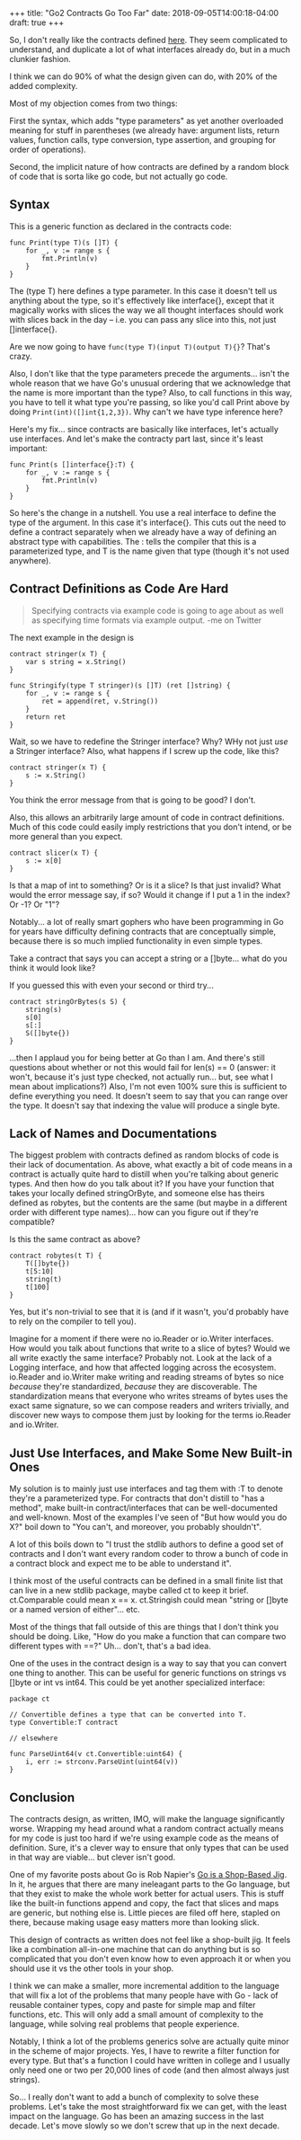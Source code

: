 +++
title: "Go2 Contracts Go Too Far"
date: 2018-09-05T14:00:18-04:00
draft: true
+++

So, I don't really like the contracts defined
[here](https://go.googlesource.com/proposal/+/master/design/go2draft-contracts.md).
They seem complicated to understand, and duplicate a lot of what interfaces
already do, but in a much clunkier fashion.

I think we can do 90% of what the design given can do, with 20% of the added
complexity.

Most of my objection comes from two things: 

First the syntax, which adds "type parameters" as yet another overloaded meaning
for stuff in parentheses (we already have: argument lists, return values,
function calls, type conversion, type assertion, and grouping for order of
operations). 

Second, the implicit nature of how contracts are defined by a random block of
code that is sorta like go code, but not actually go code.

## Syntax

This is a generic function as declared in the contracts code:
```
func Print(type T)(s []T) {
	for _, v := range s {
		fmt.Println(v)
	}
}
```

The (type T) here defines a type parameter.  In this case it doesn't tell us
anything about the type, so it's effectively like interface{}, except that it
magically works with slices the way we all thought interfaces should work with
slices back in the day – i.e. you can pass any slice into this, not just
[]interface{}.

Are we now going to have `func(type T)(input T)(output T){}`?  That's crazy.

Also, I don't like that the type parameters precede the arguments... isn't the
whole reason that we have Go's unusual <name type> ordering that we acknowledge
that the name is more important than the type?  Also, to call functions in this
way, you have to tell it what type you're passing, so like you'd call Print
above by doing `Print(int)([]int{1,2,3})`. Why can't we have type inference
here?

Here's my fix... since contracts are basically like interfaces, let's actually
use interfaces.  And let's make the contracty part last, since it's least
important:

```
func Print(s []interface{}:T) {
	for _, v := range s {
		fmt.Println(v)
	}
}
```

So here's the change in a nutshell. You use a real interface to define the type
of the argument.  In this case it's interface{}.  This cuts out the need to
define a contract separately when we already have a way of defining an abstract
type with capabilities.  The : tells the compiler that this is a parameterized
type, and T is the name given that type (though it's not used anywhere).


## Contract Definitions as Code Are Hard

> Specifying contracts via example code is going to age about as well as
> specifying time formats via example output.  -me on Twitter

The next example in the design is 

```
contract stringer(x T) {
	var s string = x.String()
}

func Stringify(type T stringer)(s []T) (ret []string) {
	for _, v := range s {
		ret = append(ret, v.String())
	}
	return ret
}
```

Wait, so we have to redefine the Stringer interface?  Why?  WHy not just *use* a
Stringer interface?  Also, what happens if I screw up the code, like this?

```
contract stringer(x T) {
	s := x.String()
}
```

You think the error message from that is going to be good?  I don't.

Also, this allows an arbitrarily large amount of code in contract definitions.
Much of this code could easily imply restrictions that you don't intend, or be
more general than you expect.

```
contract slicer(x T) {
	s := x[0]
}
```

Is that a map of int to something?  Or is it a slice? Is that just invalid? What
would the error message say, if so?  Would it change if I put a 1 in the index?
Or -1?  Or "1"?

Notably... a lot of really smart gophers who have been programming in Go for
years have difficulty defining contracts that are conceptually simple, because
there is so much implied functionality in even simple types.

Take a contract that says you can accept a string or a []byte... what do you
think it would look like?

If you guessed this with even your second or third try...

```
contract stringOrBytes(s S) {
    string(s)
    s[0]
    s[:]
    S([]byte{})
}
```

...then I applaud you for being better at Go than I am. And there's still
questions about whether or not this would fail for len(s) == 0 (answer: it
won't, because it's just type checked, not actually run... but, see what I mean
about implications?) Also, I'm not even 100% sure this is sufficient to define
everything you need.  It doesn't seem to say that you can range over the type.
It doesn't say that indexing the value will produce a single byte. 

## Lack of Names and Documentations

The biggest problem with contracts defined as random blocks of code is their
lack of documentation.  As above, what exactly a bit of code means in a contract
is actually quite hard to distill when you're talking about generic types.  And
then how do you talk about it?  If you have your function that takes your
locally defined stringOrByte, and someone else has theirs defined as robytes,
but the contents are the same (but maybe in a different order with different
type names)... how can you figure out if they're compatible?

Is this the same contract as above?

```
contract robytes(t T) {
    T([]byte{})
    t[5:10]
    string(t)
    t[100]
}
```

Yes, but it's non-trivial to see that it is (and if it wasn't, you'd probably
have to rely on the compiler to tell you).

Imagine for a moment if there were no io.Reader or io.Writer interfaces.  How
would you talk about functions that write to a slice of bytes?  Would we all
write exactly the same interface?  Probably not.  Look at the lack of a Logging
interface, and how that affected logging across the ecosystem.  io.Reader and
io.Writer make writing and reading streams of bytes so nice *because* they're
standardized, *because* they are discoverable. The standardization means that
everyone who writes streams of bytes uses the exact same signature, so we can
compose readers and writers trivially, and discover new ways to compose them
just by looking for the terms io.Reader and io.Writer.


## Just Use Interfaces, and Make Some New Built-in Ones

My solution is to mainly just use interfaces and tag them with :T to denote
they're a parameterized type.  For contracts that don't distill to "has a
method", make built-in contract/interfaces that can be well-documented and
well-known.  Most of the examples I've seen of "But how would you do X?" boil
down to "You can't, and moreover, you probably shouldn't".

A lot of this boils down to "I trust the stdlib authors to define a good set of
contracts and I don't want every random coder to throw a bunch of code in a
contract block and expect me to be able to understand it".

I think most of the useful contracts can be defined in a small finite list that
can live in a new stdlib package, maybe called ct to keep it brief.
ct.Comparable could mean x == x.  ct.Stringish could mean "string or []byte or a
named version of either"... etc.  

Most of the things that fall outside of this are things that I don't think you
should be doing.  Like, "How do you make a function that can compare two
different types with ==?"  Uh... don't, that's a bad idea.  

One of the uses in the contract design is a way to say that you can convert one
thing to another.  This can be useful for generic functions on strings vs []byte
or int vs int64.  This could be yet another specialized interface:

```
package ct

// Convertible defines a type that can be converted into T.
type Convertible:T contract

// elsewhere

func ParseUint64(v ct.Convertible:uint64) {
    i, err := strconv.ParseUint(uint64(v))
}
```

## Conclusion

The contracts design, as written, IMO, will make the language significantly
worse.  Wrapping my head around what a random contract actually means for my
code is just too hard if we're using example code as the means of definition.
Sure, it's a clever way to ensure that only types that can be used in that way
are viable... but clever isn't good.

One of my favorite posts about Go is Rob Napier's [Go is a Shop-Based
Jig](http://robnapier.net/go-is-a-shop-built-jig).  In it, he argues that there
are many ineleagant parts to the Go language, but that they exist to make the
whole work better for actual users. This is stuff like the built-in functions
append and copy, the fact that slices and maps are generic, but nothing else is.
Little pieces are filed off here, stapled on there, because making usage easy
matters more than looking slick.

This design of contracts as written does not feel like a shop-built jig.  It
feels like a combination all-in-one machine that can do anything but is so
complicated that you don't even know how to even approach it or when you should
use it vs the other tools in your shop. 

I think we can make a smaller, more incremental addition to the language that
will fix a lot of the problems that many people have with Go - lack of reusable
container types, copy and paste for simple map and filter functions, etc.  This
will only add a small amount of complexity to the language, while solving real
problems that people experience. 

Notably, I think a lot of the problems generics solve are actually quite minor
in the scheme of major projects.  Yes, I have to rewrite a filter function for
every type. But that's a function I could have written in college and I usually
only need one or two per 20,000 lines of code (and then almost always just
strings).

So... I really don't want to add a bunch of complexity to solve these problems.
Let's take the most straightforward fix we can get, with the least impact on the
language. Go has been an amazing success in the last decade.  Let's move slowly
so we don't screw that up in the next decade.